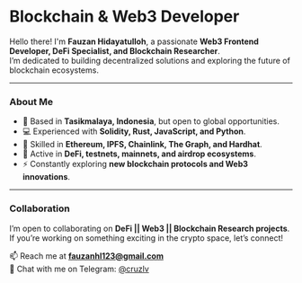 #  Blockchain & Web3 Developer

Hello there! I'm **Fauzan Hidayatulloh**, a passionate **Web3 Frontend Developer, DeFi Specialist, and Blockchain Researcher**.  
I’m dedicated to building decentralized solutions and exploring the future of blockchain ecosystems.

---

###  About Me
- 🏡 Based in **Tasikmalaya, Indonesia**, but open to global opportunities.  
- 💻 Experienced with **Solidity, Rust, JavaScript, and Python**.  
- 🧩 Skilled in **Ethereum, IPFS, Chainlink, The Graph, and Hardhat**.  
- 🔗 Active in **DeFi, testnets, mainnets, and airdrop ecosystems**.  
- ⚡ Constantly exploring **new blockchain protocols and Web3 innovations**.

---

###  Collaboration
I’m open to collaborating on **DeFi || Web3 || Blockchain Research projects**.  
If you’re working on something exciting in the crypto space, let’s connect!

📫 Reach me at **[fauzanhl123@gmail.com](mailto:fauzanhl123@gmail.com)**  
💬 Chat with me on Telegram: [@cruzlv](https://t.me/cruzlv)
